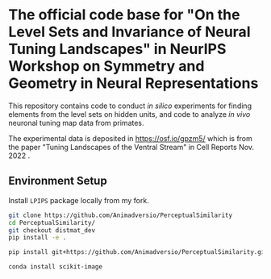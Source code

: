 # The official code base for "On the Level Sets and Invariance of Neural Tuning Landscapes" in NeurIPS Workshop on Symmetry and Geometry in Neural Representations

This repository contains code to conduct *in silico* experiments for finding elements from the level sets on hidden units, and code to analyze *in vivo* neuronal tuning map data from primates. 

The experimental data is deposited in https://osf.io/gpzm5/ which is from the paper "Tuning Landscapes of the Ventral Stream" in Cell Reports Nov. 2022 .

## Environment Setup
Install `LPIPS` package locally from my fork. 
```bash
git clone https://github.com/Animadversio/PerceptualSimilarity
cd PerceptualSimilarity/
git checkout distmat_dev
pip install -e .
```

```bash
pip install git+https://github.com/Animadversio/PerceptualSimilarity.git@9e7d938b31be8daa76f9c349a0b872b4836f2edd
```

```bash
conda install scikit-image
```

